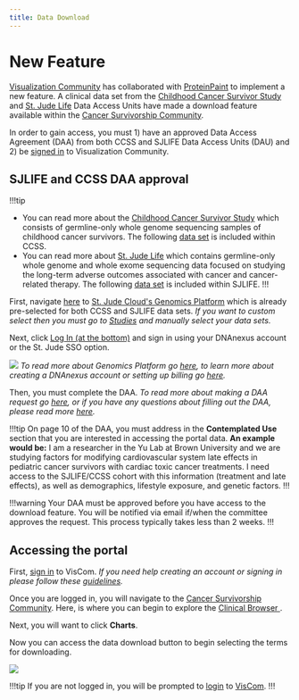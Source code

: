 ```yaml
---
title: Data Download
---
```


# New Feature
[Visualization Community](https://viz.stjude.cloud/) has collaborated with [ProteinPaint](https://proteinpaint.stjude.org/) to implement a new feature.
A clinical data set from the [Childhood Cancer Survivor Study](https://stjude.cloud/studies/clinical-genomics) and [St. Jude Life](https://sjlife.stjude.org/) Data Access Units have made a download feature available within the [Cancer Survivorship Community](https://viz.stjude.cloud/community/cancer-survivorship-community~4).

In order to gain access, you must 1) have an approved Data Access Agreement (DAA) from both CCSS and SJLIFE Data Access Units (DAU) and 2) be [signed in](https://viz.stjude.cloud/signin) to Visualization Community. 



## SJLIFE and CCSS DAA approval

!!!tip
- You can read more about the [Childhood Cancer Survivor Study](https://ccss.stjude.org/) which consists of germline-only whole genome sequencing samples of childhood cancer survivors. The following [data set](https://university.stjude.cloud/docs/genomics-platform/about-our-data/dau-and-datasets/#childhood-cancer-survivor-study) is included within CCSS.
- You can read more about [St. Jude Life](https://sjlife.stjude.org/) which contains germline-only whole genome and whole exome sequencing data focused on studying the long-term adverse outcomes associated with cancer and cancer-related therapy. The following [data set](https://university.stjude.cloud/docs/genomics-platform/about-our-data/dau-and-datasets/#st-jude-life) is included within SJLIFE.
!!!


First, navigate [here](https://platform.stjude.cloud/data/cohorts?selected_tags=SJC-DS-1002,SJC-DS-1005) to [St. Jude Cloud's Genomics Platform](https://platform.stjude.cloud/) which is already pre-selected for both CCSS and SJLIFE data sets. *If you want to custom select then you must go to [Studies](https://platform.stjude.cloud/data/cohorts) and manually select your data sets.*

Next, click [Log In (at the bottom)](https://platform.stjude.cloud/login) and sign in using your DNAnexus account or the St. Jude SSO option.

![](./genomics-platform.gif)
*To read more about Genomics Platform go [here](https://university.stjude.cloud/docs/genomics-platform/), to learn more about creating a DNAnexus account or setting up billing go [here](https://university.stjude.cloud/docs/genomics-platform/accounts-and-billing/).*


Then, you must complete the DAA. *To read more about making a DAA request go [here](https://university.stjude.cloud/docs/genomics-platform/requesting-data/making-a-data-request/), or if you have any questions about filling out the DAA, please read more [here](https://university.stjude.cloud/docs/genomics-platform/requesting-data/how-to-fill-out-daa/).*

!!!tip
On page 10 of the DAA, you must address in the **Contemplated Use** section that you are interested in accessing the portal data. 
**An example would be:**
I am a researcher in the Yu Lab at Brown University and we are studying factors for modifying cardiovascular system late effects in pediatric cancer survivors with cardiac toxic cancer treatments. I need access to the SJLIFE/CCSS cohort with this information (treatment and late effects), as well as demographics, lifestyle exposure, and genetic factors.
!!!


!!!warning
Your DAA must be approved before you have access to the download feature. You will be notified via email if/when the committee approves the request. This process typically takes less than 2 weeks.
!!!

## Accessing the portal 

First, [sign in](https://viz.stjude.cloud/signin) to VisCom. *If you need help creating an account or signing in please follow these [guidelines](https://university.stjude.cloud/docs/visualization-community/sign-in/).*

Once you are logged in, you will navigate to the [Cancer Survivorship Community](https://viz.stjude.cloud/community/cancer-survivorship-community~4). Here, is where you can begin to explore the [Clinical Browser ](https://viz.stjude.cloud/cancer-survivorship/visualization/clinical-data-browser~18). 

Next, you will want to click **Charts**.

Now you can access the data download button to begin selecting the terms for downloading. 

![](./full.gif)

!!!tip
If you are not logged in, you will be prompted to [login]( https://viz.stjude.cloud/signin) to [VisCom](https://viz.stjude.cloud/).
!!!






